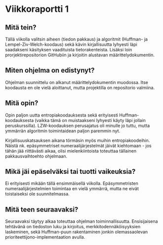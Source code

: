 # Viikkoraportti 1

## Mitä tein?

Tällä viikolla valitsin aiheen (tiedon pakkaus) ja algoritmit (Huffman- ja 
Lempel-Ziv-Welch-koodaus) sekä kävin kirjallisuutta lyhyesti läpi saadakseni
käsityksen vaadituista tietorakenteista. Lisäksi loin prorjektirepositorion
GitHubiin ja kirjoitin alustavan määrittelydokumentin.

## Miten ohjelma on edistynyt?

Ohjelman suunnittelu on alkanut määrittelydokumentin muodossa. Itse koodausta
en ole vielä aloittanut, mutta projektilla on repositorio valmiina.

## Mitä opin?

Opin paljon uutta entropiakoodauksesta sekä erityisesti Huffman-koodauksesta 
(vaikka tämä on muistaakseni lyhyesti käyty läpi jollain peruskurssilla).
LZW-koodauksen perusajatus oli minulle jo tuttu, mutta ymmärrän algoritmin
toimintaidean paljon paremmin nyt.

Kirjallisuuskatsauksen aikana törmäsin myös muihin entropiakoodeihin. 
Näistä nk. epäsymmetriset numeraalijärjestelmät jäivät kiehtomaan - jos tähän
jää riittävästi aikaa, olisi mielenkiintoista toteuttaa tällainen 
pakkausvaihtoehto ohjelmaan.

## Mikä jäi epäselväksi tai tuotti vaikeuksia?

Ei erityisesti mikään tällä ensimmäisellä viikolla. Epäsymmetristen
numeraalijärjestelmien toimintaa en vielä ymmärrä, mutta ne eivät toistaiseksi
ole suunnitelmassa.

## Mitä teen seuraavaksi?

Seuraavaksi täytyy alkaa toteuttaa ohjelman toiminnallisuutta. Ensisijaisena 
tehtävänä on tiedoston luku ja kirjoitus, merkkitodennäköisyyksien 
laskeminen, sekä Huffman-puun rakentaminen jonkin olemassaolevan 
prioriteettijono-implementaation avulla.
